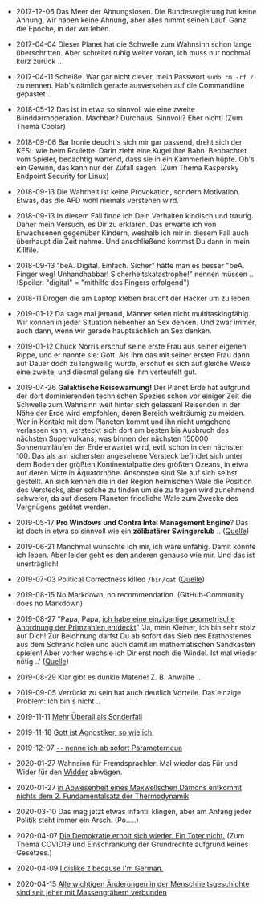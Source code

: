 - 2017-12-06 Das Meer der Ahnungslosen.  Die Bundesregierung hat keine Ahnung, wir haben keine Ahnung, aber alles nimmt seinen Lauf.  Ganz die Epoche, in der wir leben.

- 2017-04-04 Dieser Planet hat die Schwelle zum Wahnsinn schon lange überschritten.  Aber schreitet ruhig weiter voran, ich muss nur nochmal kurz zurück ..

- 2017-04-11 Scheiße.  War gar nicht clever, mein Passwort `sudo rm -rf /` zu nennen.  Hab's nämlich gerade ausversehen auf die Commandline gepastet ..

- 2018-05-12 Das ist in etwa so sinnvoll wie eine zweite Blinddarmoperation.  Machbar?  Durchaus.  Sinnvoll?  Eher nicht!  (Zum Thema Coolar)

- 2018-09-06 Bar Ironie deucht's sich mir gar passend, dreht sich der KESL wie beim Roulette.  Darin zieht eine Kugel ihre Bahn. Beobachtet vom Spieler, bedächtig wartend, dass sie in ein Kämmerlein hüpfe.  Ob's ein Gewinn, das kann nur der Zufall sagen.  (Zum Thema Kaspersky Endpoint Security for Linux)

- 2018-09-13 Die Wahrheit ist keine Provokation, sondern Motivation.  Etwas, das die AFD wohl niemals verstehen wird.

- 2018-09-13 In diesem Fall finde ich Dein Verhalten kindisch und traurig.  Daher mein Versuch, es Dir zu erklären.  Das erwarte ich von Erwachsenen gegenüber Kindern, weshalb ich mir in diesem Fall auch überhaupt die Zeit nehme.  Und anschließend kommst Du dann in mein Killfile.

- 2018-09-13 "beA.  Digital.  Einfach.  Sicher" hätte man es besser "beA. Finger weg!  Unhandhabbar!  Sicherheitskatastrophe!" nennen müssen ..  (Spoiler: "digital" = "mithilfe des Fingers erfolgend")

- 2018-11 Drogen die am Laptop kleben braucht der Hacker um zu leben.

- 2019-01-12 Da sage mal jemand, Männer seien nicht multitaskingfähig.  Wir können in jeder Situation nebenher an Sex denken.   Und zwar immer, auch dann, wenn wir gerade hauptsächlich an Sex denken.

- 2019-01-12 Chuck Norris erschuf seine erste Frau aus seiner eigenen Rippe, und er nannte sie: Gott.  Als ihm das mit seiner ersten Frau dann auf Dauer doch zu langweilig wurde, erschuf er sich auf gleiche Weise eine zweite, und diesmal gelang sie ihm verteufelt gut.

- 2019-04-26 **Galaktische Reisewarnung!**  Der Planet Erde hat aufgrund der dort dominierenden technischen Spezies schon vor einiger Zeit die Schwelle zum Wahnsinn weit hinter sich gelassen!  Reisenden in der Nähe der Erde wird empfohlen, deren Bereich weiträumig zu meiden.  Wer in Kontakt mit dem Planeten kommt und ihn nicht umgehend verlassen kann, versteckt sich dort am besten bis Ausbruch des nächsten Supervulkans, was binnen der nächsten 150000 Sonnenumläufen der Erde erwartet wird, evtl. schon in den nächsten 100.  Das als am sichersten angesehene Versteck befindet sich unter dem Boden der größten Kontinentalpatte des größten Ozeans, in etwa auf deren Mitte in Äquatorhöhe.  Ansonsten sind Sie auf sich selbst gestellt.  An sich kennen die in der Region heimischen Wale die Position des Verstecks, aber solche zu finden um sie zu fragen wird zunehmend schwerer, da auf diesem Planeten friedliche Wale zum Zwecke des Vergnügens getötet werden.

- 2019-05-17 **Pro Windows und Contra Intel Management Engine**? Das ist doch in etwa so sinnvoll wie ein **zölibatärer Swingerclub** .. ([Quelle](https://www.heise.de/forum/heise-Security/News-Kommentare/Intel-fixt-teils-kritische-Luecken-in-UEFI-BIOS-ME-und-Linux-Grafiktreiber/Sorry-das-verstehe-ich-jetzt-nicht/posting-34512139/show/))

- 2019-06-21 Manchmal wünschte ich mir, ich wäre unfähig.  Damit könnte ich leben.  Aber leider geht es den anderen genauso wie mir.  Und das ist unerträglich!

- 2019-07-03 Political Correctness killed `/bin/cat` ([Quelle](https://www.heise.de/forum/Make/News-Kommentare/Farmbot-treibt-die-Automatisierung-im-Gemuesebeet-voran/Eure-armselige-Political-Correctness-kotzt-mich-an/posting-34803296/show/))

- 2019-08-15 No Markdown, no recommendation.  (GitHub-Community does no Markdown)

- 2019-08-27 "Papa, Papa, [ich habe eine einzigartige geometrische Anordnung der Primzahlen entdeckt](https://arxiv.org/abs/1903.08570)" 'Ja, mein Kleiner, ich bin sehr stolz auf Dich! Zur Belohnung darfst Du ab sofort das Sieb des Erathostenes aus dem Schrank holen und auch damit im mathematischen Sandkasten spielen! Aber vorher wechsle ich Dir erst noch die Windel. Ist mal wieder nötig ..' ([Quelle](https://www.heise.de/forum/heise-Security/News-Kommentare/Time-AI-Erfinder-verklagt-Black-Hat-Nach-115-000-Dollar-Vortrag-verspottet/Nein-das-war-eindeutig-unfair-und-kaltherzig-von-Black-Hat/posting-35125595/show/))

- 2019-08-29 Klar gibt es dunkle Materie!  Z. B. Anwälte ..

- 2019-09-05 Verrückt zu sein hat auch deutlich Vorteile.  Das einzige Problem:  Ich bin's nicht ..

- 2019-11-11 [Mehr Überall als Sonderfall](https://www.heise.de/forum/heise-online/News-Kommentare/Trojaner-greift-Netzwerk-von-Humboldt-Universitaet-an/Normative-Macht-des-Faktischen/posting-35580239/show/)

- 2019-11-18 [Gott ist Agnostiker, so wie ich.](https://www.heise.de/forum/heise-online/News-Kommentare/Hacker-sollen-Daten-von-Offshore-Bank-erbeutet-haben/Nein-nein-nein-schon-richtig-Er-hat-ja-nicht-von-sich-auf-andere-geschlossen/posting-35626173/show/)

- 2019-12-07 [`--` nenne ich ab sofort Parameterneua](https://www.heise.de/forum/heise-Security/News-Kommentare/Entfernte-Angreifer-koennten-das-Authentifizierungssystem-von-OpenBSD-umgehen/Fehlende-Parameterneua-Mit-PAM-waere-das-nicht-passiert/posting-35733351/show/)

- 2020-01-27 Wahnsinn für Fremdsprachler: Mal wieder das Für und Wider für den [Widder](https://de.wikipedia.org/wiki/Hydraulischer_Widder) abwägen.

- 2020-01-27 [in Abwesenheit eines Maxwellschen Dämons entkommt nichts dem 2. Fundamentalsatz der Thermodynamik](https://www.heise.de/forum/heise-Security/News-Kommentare/Emotet-IT-Totalschaden-beim-Kammergericht-Berlin/Dagegen/posting-36011734/show/)

- 2020-03-10 Das mag jetzt etwas infantil klingen, aber am Anfang jeder Politik steht immer ein Arsch. (Po.....)

- 2020-04-07 [Die Demokratie erholt sich wieder.  Ein Toter nicht.](https://github.com/hilbix/tino/blame/3b4815bfcfe385cc6cea9e64cfc40d5fed420955/wahnsinn/corona.md#L66)  (Zum Thema COVID19 und Einschränkung der Grundrechte aufgrund keines Gesetzes.)

- 2020-04-09 [I dislike `Z` because I'm German.](https://stackoverflow.com/a/4809893/490291)

- 2020-04-15 [Alle wichtigen Änderungen in der Menschheitsgeschichte sind seit jeher mit Massengräbern verbunden](https://github.com/hilbix/tino/blame/77fa93658ef3312c2222856e34c98632f252f66d/klimaluege/handlungsl%C3%BCge.md#L335)
